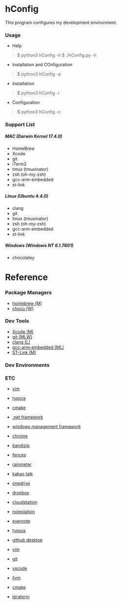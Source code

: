 # hConfig
This program configures my development environment.



### Usage

- Help
> $ python3 hConfig -h
> $ ./hConfig.py -h

- Installation and COnfiguration
> $ python3 hConfig -a

- Installation
> $ python3 hConfig -i <tools>

- Configuration
> $ python3 hConfig -c <tools>



### Support List

##### MAC (Darwin Kernel 17.4.0)

- HomeBrew
- Xcode
- git
- iTerm2
- tmux (tmuxinator)
- zsh (oh-my-zsh)
- gcc-arm-embedded
- st-link

##### Linux (Ubuntu 4.4.0)

- clang
- git
- tmux (tmuxinator)
- zsh (oh-my-zsh)
- gcc-arm-embedded
- st-link

##### Windows (Windows NT 6.1.7601)

- chocolatey



# Reference

### Package Managers

- [homebrew (M)](https://brew.sh)
- [choco (W)](https://chocolatey.org/install)

### Dev Tools

- [Xcode (M)](https://developer.apple.com/xcode)
- [git (MLW)](https://git-scm.com/downloads)
- [clang (L)](https://clang.llvm.org)
- [gcc-arm-embedded (ML)](https://developer.arm.com/open-source/gnu-toolchain/gnu-rm)
- [ST-Link (M)](http://www.st.com/en/development-tools/st-link-v2.html)

### Dev Environments

### ETC

- [vim](https://vim.sourceforge.io/download.php)
- [typora](https://typora.io/)
- [cmake](https://cmake.org/download)
- [.net framework](https://www.microsoft.com/en-us/download)
- [windows management framework](https://www.microsoft.com/en-us/download)

- [chrome](https://www.google.com/chrome/browser/desktop)
- [bandizip](https://www.bandisoft.co.kr/bandizip)
- [fences](https://store.stardock.com/myaccount/products)
- [rainmeter](https://www.rainmeter.net)
- [kakao talk](http://www.kakao.com/talk/ko)

- [onedrive](https://onedrive.live.com/about/en-us/download)
- [dropbox](https://www.dropbox.com/install)
- [cloudstation](https://www.synology.com/en-us/support/download/DS213j)
- [notestation](https://www.synology.com/en-us/support/download/DS213j)
- [evernote](https://evernote.com/download)
- [typora](https://typora.io/)

- [github desktop](https://desktop.github.com)
- [vim](https://vim.sourceforge.io/download.php)
- [git](https://git-scm.com/downloads)
- [vscode](https://code.visualstudio.com/)
- [llvm](https://llvm.org/builds/)
- [cmake](https://cmake.org/download)
- [teraterm](https://ttssh2.osdn.jp)

